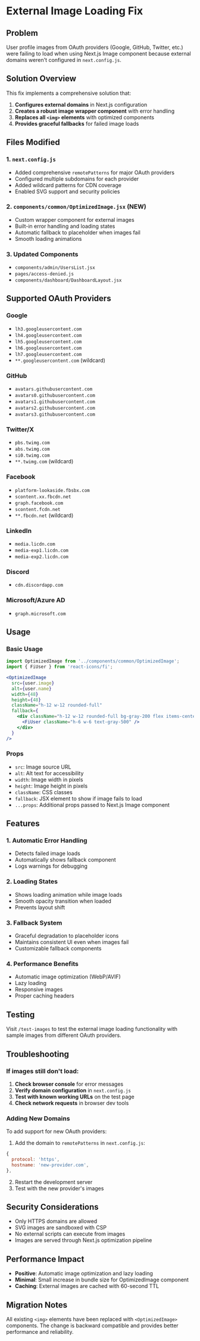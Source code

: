 # External Image Loading Fix

## Problem
User profile images from OAuth providers (Google, GitHub, Twitter, etc.) were failing to load when using Next.js Image component because external domains weren't configured in `next.config.js`.

## Solution Overview
This fix implements a comprehensive solution that:

1. **Configures external domains** in Next.js configuration
2. **Creates a robust image wrapper component** with error handling
3. **Replaces all `<img>` elements** with optimized components
4. **Provides graceful fallbacks** for failed image loads

## Files Modified

### 1. `next.config.js`
- Added comprehensive `remotePatterns` for major OAuth providers
- Configured multiple subdomains for each provider
- Added wildcard patterns for CDN coverage
- Enabled SVG support and security policies

### 2. `components/common/OptimizedImage.jsx` (NEW)
- Custom wrapper component for external images
- Built-in error handling and loading states
- Automatic fallback to placeholder when images fail
- Smooth loading animations

### 3. Updated Components
- `components/admin/UsersList.jsx`
- `pages/access-denied.js`
- `components/dashboard/DashboardLayout.jsx`

## Supported OAuth Providers

### Google
- `lh3.googleusercontent.com`
- `lh4.googleusercontent.com`
- `lh5.googleusercontent.com`
- `lh6.googleusercontent.com`
- `lh7.googleusercontent.com`
- `**.googleusercontent.com` (wildcard)

### GitHub
- `avatars.githubusercontent.com`
- `avatars0.githubusercontent.com`
- `avatars1.githubusercontent.com`
- `avatars2.githubusercontent.com`
- `avatars3.githubusercontent.com`

### Twitter/X
- `pbs.twimg.com`
- `abs.twimg.com`
- `si0.twimg.com`
- `**.twimg.com` (wildcard)

### Facebook
- `platform-lookaside.fbsbx.com`
- `scontent.xx.fbcdn.net`
- `graph.facebook.com`
- `scontent.fcdn.net`
- `**.fbcdn.net` (wildcard)

### LinkedIn
- `media.licdn.com`
- `media-exp1.licdn.com`
- `media-exp2.licdn.com`

### Discord
- `cdn.discordapp.com`

### Microsoft/Azure AD
- `graph.microsoft.com`

## Usage

### Basic Usage
```jsx
import OptimizedImage from '../components/common/OptimizedImage';
import { FiUser } from 'react-icons/fi';

<OptimizedImage 
  src={user.image} 
  alt={user.name} 
  width={48} 
  height={48} 
  className="h-12 w-12 rounded-full"
  fallback={
    <div className="h-12 w-12 rounded-full bg-gray-200 flex items-center justify-center">
      <FiUser className="h-6 w-6 text-gray-500" />
    </div>
  }
/>
```

### Props
- `src`: Image source URL
- `alt`: Alt text for accessibility
- `width`: Image width in pixels
- `height`: Image height in pixels
- `className`: CSS classes
- `fallback`: JSX element to show if image fails to load
- `...props`: Additional props passed to Next.js Image component

## Features

### 1. Automatic Error Handling
- Detects failed image loads
- Automatically shows fallback component
- Logs warnings for debugging

### 2. Loading States
- Shows loading animation while image loads
- Smooth opacity transition when loaded
- Prevents layout shift

### 3. Fallback System
- Graceful degradation to placeholder icons
- Maintains consistent UI even when images fail
- Customizable fallback components

### 4. Performance Benefits
- Automatic image optimization (WebP/AVIF)
- Lazy loading
- Responsive images
- Proper caching headers

## Testing

Visit `/test-images` to test the external image loading functionality with sample images from different OAuth providers.

## Troubleshooting

### If images still don't load:

1. **Check browser console** for error messages
2. **Verify domain configuration** in `next.config.js`
3. **Test with known working URLs** on the test page
4. **Check network requests** in browser dev tools

### Adding New Domains

To add support for new OAuth providers:

1. Add the domain to `remotePatterns` in `next.config.js`:
```javascript
{
  protocol: 'https',
  hostname: 'new-provider.com',
},
```

2. Restart the development server
3. Test with the new provider's images

## Security Considerations

- Only HTTPS domains are allowed
- SVG images are sandboxed with CSP
- No external scripts can execute from images
- Images are served through Next.js optimization pipeline

## Performance Impact

- **Positive**: Automatic image optimization and lazy loading
- **Minimal**: Small increase in bundle size for OptimizedImage component
- **Caching**: External images are cached with 60-second TTL

## Migration Notes

All existing `<img>` elements have been replaced with `<OptimizedImage>` components. The change is backward compatible and provides better performance and reliability.